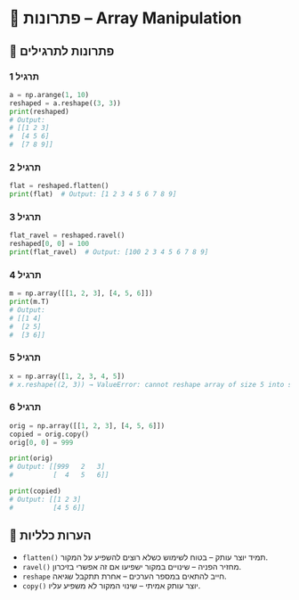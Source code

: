 # 📘 פתרונות – Array Manipulation

## 🧪 פתרונות לתרגילים

### תרגיל 1
```python
a = np.arange(1, 10)
reshaped = a.reshape((3, 3))
print(reshaped)
# Output:
# [[1 2 3]
#  [4 5 6]
#  [7 8 9]]
```

### תרגיל 2
```python
flat = reshaped.flatten()
print(flat)  # Output: [1 2 3 4 5 6 7 8 9]
```

### תרגיל 3
```python
flat_ravel = reshaped.ravel()
reshaped[0, 0] = 100
print(flat_ravel)  # Output: [100 2 3 4 5 6 7 8 9]
```

### תרגיל 4
```python
m = np.array([[1, 2, 3], [4, 5, 6]])
print(m.T)
# Output:
# [[1 4]
#  [2 5]
#  [3 6]]
```

### תרגיל 5
```python
x = np.array([1, 2, 3, 4, 5])
# x.reshape((2, 3)) → ValueError: cannot reshape array of size 5 into shape (2,3)
```

### תרגיל 6
```python
orig = np.array([[1, 2, 3], [4, 5, 6]])
copied = orig.copy()
orig[0, 0] = 999

print(orig)
# Output: [[999   2   3]
#          [  4   5   6]]

print(copied)
# Output: [[1 2 3]
#          [4 5 6]]
```

## 💬 הערות כלליות

* `flatten()` תמיד יוצר עותק – בטוח לשימוש כשלא רוצים להשפיע על המקור.
* `ravel()` מחזיר הפניה – שינויים במקור ישפיעו אם זה אפשרי בזיכרון.
* `reshape` חייב להתאים במספר הערכים – אחרת תתקבל שגיאה.
* `copy()` יוצר עותק אמיתי – שינוי המקור לא משפיע עליו.

